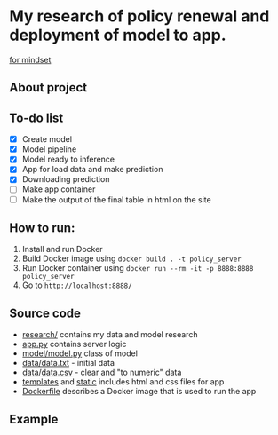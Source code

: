 # My research of policy renewal and deployment of model to app. 
[for mindset](http://mind-set.ru/)

## About project

## To-do list

- [x] Create model
- [x] Model pipeline
- [x] Model ready to inference
- [x] App for load data and make prediction
- [x] Downloading prediction
- [ ] Make app container
- [ ] Make the output of the final table in html on the site

## How to run:
1. Install and run Docker
2. Build Docker image using `docker build . -t policy_server`
3. Run Docker container using `docker run --rm -it -p 8888:8888 policy_server`
4. Go to `http://localhost:8888/`

## Source code
* [research/](research/) contains my data and model research
* [app.py](app.py) contains server logic
* [model/model.py](model/model.py) class of model
* [data/data.txt](data/data.txt) - initial data
* [data/data.csv](data/data.csv) - clear and "to numeric" data
* [templates](templates/) and [static](static/) includes html and css files for app
* [Dockerfile](Dockerfile) describes a Docker image that is used to run the app

## Example
